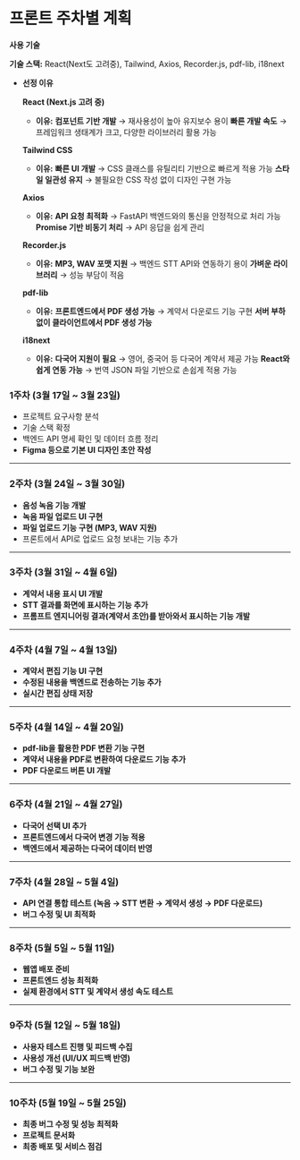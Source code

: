 # 프론트 주차별 계획

**사용 기술** 

**기술 스택:** React(Next도 고려중),  Tailwind, Axios, Recorder.js, pdf-lib, i18next

- **선정 이유**
    
    **React (Next.js 고려 중)**
    
    - **이유:**
     **컴포넌트 기반 개발** → 재사용성이 높아 유지보수 용이
    **빠른 개발 속도** → 프레임워크 생태계가 크고, 다양한 라이브러리 활용 가능
    
     **Tailwind CSS**
    
    - **이유:**
     **빠른 UI 개발** → CSS 클래스를 유틸리티 기반으로 빠르게 적용 가능
     **스타일 일관성 유지** → 불필요한 CSS 작성 없이 디자인 구현 가능
    
     **Axios**
    
    - **이유:**
     **API 요청 최적화** → FastAPI 백엔드와의 통신을 안정적으로 처리 가능
     **Promise 기반 비동기 처리** → API 응답을 쉽게 관리
    
     **Recorder.js**
    
    - **이유:**
     **MP3, WAV 포맷 지원** → 백엔드 STT API와 연동하기 용이
     **가벼운 라이브러리** → 성능 부담이 적음
    
     **pdf-lib**
    
    - **이유:**
     **프론트엔드에서 PDF 생성 가능** → 계약서 다운로드 기능 구현
     **서버 부하 없이 클라이언트에서 PDF 생성 가능**
    
     **i18next**
    
    - **이유:**
     **다국어 지원이 필요** → 영어, 중국어 등 다국어 계약서 제공 가능
     **React와 쉽게 연동 가능** → 번역 JSON 파일 기반으로 손쉽게 적용 가능

### **1주차 (3월 17일 ~ 3월 23일)**

- 프로젝트 요구사항 분석
- 기술 스택 확정
- 백엔드 API 명세 확인 및 데이터 흐름 정리
- **Figma 등으로 기본 UI 디자인 초안 작성**

---

### **2주차 (3월 24일 ~ 3월 30일)**

- **음성 녹음 기능 개발**
- **녹음 파일 업로드 UI 구현**
- **파일 업로드 기능 구현 (MP3, WAV 지원)**
- 프론트에서 API로 업로드 요청 보내는 기능 추가

---

### **3주차 (3월 31일 ~ 4월 6일)**

- **계약서 내용 표시 UI 개발**
- **STT 결과를 화면에 표시하는 기능 추가**
- **프롬프트 엔지니어링 결과(계약서 초안)를 받아와서 표시하는 기능 개발**

---

### **4주차 (4월 7일 ~ 4월 13일)**

- **계약서 편집 기능 UI 구현**
- **수정된 내용을 백엔드로 전송하는 기능 추가**
- **실시간 편집 상태 저장**

---

### **5주차 (4월 14일 ~ 4월 20일)**

- **pdf-lib을 활용한 PDF 변환 기능 구현**
- **계약서 내용을 PDF로 변환하여 다운로드 기능 추가**
- **PDF 다운로드 버튼 UI 개발**

---

### **6주차 (4월 21일 ~ 4월 27일)**

- **다국어 선택 UI 추가**
- **프론트엔드에서 다국어 변경 기능 적용**
- **백엔드에서 제공하는 다국어 데이터 반영**

---

### **7주차 (4월 28일 ~ 5월 4일)**

- **API 연결 통합 테스트 (녹음 → STT 변환 → 계약서 생성 → PDF 다운로드)**
- **버그 수정 및 UI 최적화**

---

### **8주차 (5월 5일 ~ 5월 11일)**

- **웹앱 배포 준비**
- **프론트엔드 성능 최적화**
- **실제 환경에서 STT 및 계약서 생성 속도 테스트**

---

### **9주차 (5월 12일 ~ 5월 18일)**

- **사용자 테스트 진행 및 피드백 수집**
- **사용성 개선 (UI/UX 피드백 반영)**
- **버그 수정 및 기능 보완**

---

### **10주차 (5월 19일 ~ 5월 25일)**

- **최종 버그 수정 및 성능 최적화**
- **프로젝트 문서화**
- **최종 배포 및 서비스 점검**